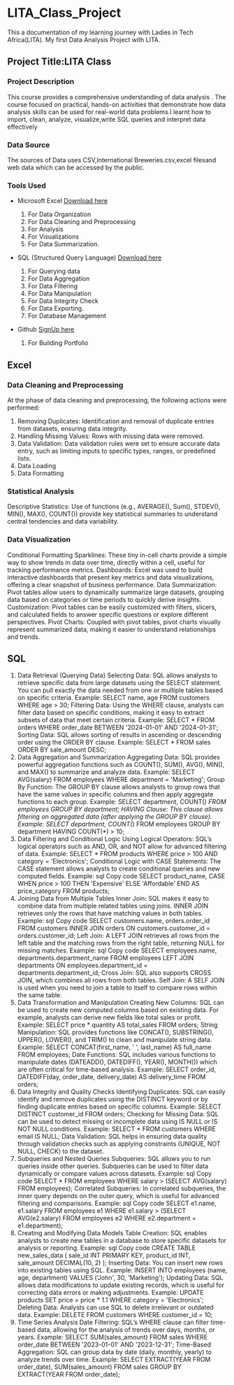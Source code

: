 # LITA_Class_Project
This a documentation of my learning journey with Ladies in Tech Africa(LITA). My first Data Analysis Project with LITA.

## Project Title:LITA Class

### Project Description
This course provides a comprehensive understanding of  data analysis . 
The course focused on practical, hands-on activities that demonstrate how data analysis skills can be used for real-world data problems.I learnt how to import, clean, analyze, visualize,write SQL queries and interpret data effectively

### Data Source
The sources of Data uses CSV,International Breweries.csv,excel filesand web data which can be accessed by the public.

### Tools Used
- Microsoft Excel [Download here](https://www.microsoft.com/en-us/microsoft-365/previous-versions/microsoft-excel-2013)
  1. For Data Organization
  2. For Data Cleaning and Preprocessing
  3. For Analysis
  4. For Visualizations
  5. For Data Summarization.

- SQL (Structured Query Language) [Download here](https://www.microsoft.com/en-us/sql-server/sql-server-downloads)
  1. For Querying data
  2. For Data Aggregation
  3. For Data Filtering
  4. For Data Manipulation
  5. For Data Integrity Check 
  6. For Data Exporting.
  7.  For Database Management
     
- Github [SignUp here](https://github.com/join)
   1. For Building Portfolio

## Excel
### Data Cleaning and Preprocessing
At the phase of data cleaning and preprocessing, the following actions were performed:
  1. Removing Duplicates: Identification and removal of duplicate entries from datasets, ensuring data integrity.
  2. Handling Missing Values: Rows with missing data were removed.
  3. Data Validation: Data validation rules were set to ensure accurate data entry, such as limiting inputs to specific types, ranges, or predefined lists.
  4. Data Loading
  5. Data Formatting

### Statistical Analysis
Descriptive Statistics: Use of functions (e.g., AVERAGE(), Sum(), STDEV(), MIN(), MAX(), COUNT()) provide key statistical summaries to understand central tendencies and data variability.

### Data Visualization
Conditional Formatting
Sparklines: These tiny in-cell charts provide a simple way to show trends in data over time, directly within a cell, useful for tracking performance metrics.
Dashboards: Excel was used to build interactive dashboards that present key metrics and data visualizations, offering a clear snapshot of business performance.
Data Summarization: Pivot tables allow users to dynamically summarize large datasets, grouping data based on categories or time periods to quickly derive insights.
Customization: Pivot tables can be easily customized with filters, slicers, and calculated fields to answer specific questions or explore different perspectives.
Pivot Charts: Coupled with pivot tables, pivot charts visually represent summarized data, making it easier to understand relationships and trends.

## SQL
1. Data Retrieval (Querying Data)
Selecting Data: SQL allows analysts to retrieve specific data from large datasets using the SELECT statement. You can pull exactly the data needed from one or multiple tables based on specific criteria.
Example: SELECT name, age FROM customers WHERE age > 30;
Filtering Data: Using the WHERE clause, analysts can filter data based on specific conditions, making it easy to extract subsets of data that meet certain criteria.
Example: SELECT * FROM orders WHERE order_date BETWEEN '2024-01-01' AND '2024-01-31';
Sorting Data: SQL allows sorting of results in ascending or descending order using the ORDER BY clause.
Example: SELECT * FROM sales ORDER BY sale_amount DESC;
2. Data Aggregation and Summarization
Aggregating Data: SQL provides powerful aggregation functions such as COUNT(), SUM(), AVG(), MIN(), and MAX() to summarize and analyze data.
Example: SELECT AVG(salary) FROM employees WHERE department = 'Marketing';
Group By Function: The GROUP BY clause allows analysts to group rows that have the same values in specific columns and then apply aggregate functions to each group.
Example: SELECT department, COUNT(*) FROM employees GROUP BY department;
HAVING Clause: This clause allows filtering on aggregated data (after applying the GROUP BY clause).
Example: SELECT department, COUNT(*) FROM employees GROUP BY department HAVING COUNT(*) > 10;
3. Data Filtering and Conditional Logic
Using Logical Operators: SQL’s logical operators such as AND, OR, and NOT allow for advanced filtering of data.
Example: SELECT * FROM products WHERE price > 100 AND category = 'Electronics';
Conditional Logic with CASE Statements: The CASE statement allows analysts to create conditional queries and new computed fields.
Example:
sql
Copy code
SELECT product_name, 
       CASE 
         WHEN price > 100 THEN 'Expensive'
         ELSE 'Affordable'
       END AS price_category
FROM products;
4. Joining Data from Multiple Tables
Inner Join: SQL makes it easy to combine data from multiple related tables using joins. INNER JOIN retrieves only the rows that have matching values in both tables.
Example:
sql
Copy code
SELECT customers.name, orders.order_id 
FROM customers 
INNER JOIN orders ON customers.customer_id = orders.customer_id;
Left Join: A LEFT JOIN retrieves all rows from the left table and the matching rows from the right table, returning NULL for missing matches.
Example:
sql
Copy code
SELECT employees.name, departments.department_name 
FROM employees 
LEFT JOIN departments ON employees.department_id = departments.department_id;
Cross Join: SQL also supports CROSS JOIN, which combines all rows from both tables.
Self Join: A SELF JOIN is used when you need to join a table to itself to compare rows within the same table.
5. Data Transformation and Manipulation
Creating New Columns: SQL can be used to create new computed columns based on existing data. For example, analysts can derive new fields like total sales or profit.
Example: SELECT price * quantity AS total_sales FROM orders;
String Manipulation: SQL provides functions like CONCAT(), SUBSTRING(), UPPER(), LOWER(), and TRIM() to clean and manipulate string data.
Example: SELECT CONCAT(first_name, ' ', last_name) AS full_name FROM employees;
Date Functions: SQL includes various functions to manipulate dates (DATEADD(), DATEDIFF(), YEAR(), MONTH()) which are often critical for time-based analysis.
Example: SELECT order_id, DATEDIFF(day, order_date, delivery_date) AS delivery_time FROM orders;
6. Data Integrity and Quality Checks
Identifying Duplicates: SQL can easily identify and remove duplicates using the DISTINCT keyword or by finding duplicate entries based on specific columns.
Example: SELECT DISTINCT customer_id FROM orders;
Checking for Missing Data: SQL can be used to detect missing or incomplete data using IS NULL or IS NOT NULL conditions.
Example: SELECT * FROM customers WHERE email IS NULL;
Data Validation: SQL helps in ensuring data quality through validation checks such as applying constraints (UNIQUE, NOT NULL, CHECK) to the dataset.
7. Subqueries and Nested Queries
Subqueries: SQL allows you to run queries inside other queries. Subqueries can be used to filter data dynamically or compare values across datasets.
Example:
sql
Copy code
SELECT * FROM employees 
WHERE salary > (SELECT AVG(salary) FROM employees);
Correlated Subqueries: In correlated subqueries, the inner query depends on the outer query, which is useful for advanced filtering and comparisons.
Example:
sql
Copy code
SELECT e1.name, e1.salary 
FROM employees e1 
WHERE e1.salary > (SELECT AVG(e2.salary) FROM employees e2 WHERE e2.department = e1.department);
8. Creating and Modifying Data Models
Table Creation: SQL enables analysts to create new tables in a database to store specific datasets for analysis or reporting.
Example:
sql
Copy code
CREATE TABLE new_sales_data (
    sale_id INT PRIMARY KEY,
    product_id INT,
    sale_amount DECIMAL(10, 2)
);
Inserting Data: You can insert new rows into existing tables using SQL.
Example: INSERT INTO employees (name, age, department) VALUES ('John', 30, 'Marketing');
Updating Data: SQL allows data modifications to update existing records, which is useful for correcting data errors or making adjustments.
Example: UPDATE products SET price = price * 1.1 WHERE category = 'Electronics';
Deleting Data: Analysts can use SQL to delete irrelevant or outdated data.
Example: DELETE FROM customers WHERE customer_id = 10;
9. Time Series Analysis
Date Filtering: SQL’s WHERE clause can filter time-based data, allowing for the analysis of trends over days, months, or years.
Example: SELECT SUM(sales_amount) FROM sales WHERE order_date BETWEEN '2023-01-01' AND '2023-12-31';
Time-Based Aggregation: SQL can group data by date (daily, monthly, yearly) to analyze trends over time.
Example: SELECT EXTRACT(YEAR FROM order_date), SUM(sales_amount) FROM sales GROUP BY EXTRACT(YEAR FROM order_date);
